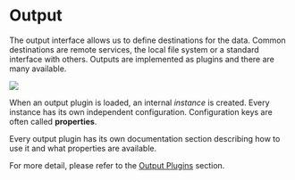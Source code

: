 # Output

The output interface allows us to define destinations for the data. Common destinations are remote services, the local file system or a standard interface with others. Outputs are implemented as plugins and there are many available.

![](../.gitbook/assets/logging_pipeline_output.png)

When an output plugin is loaded, an internal _instance_ is created. Every instance has its own independent configuration. Configuration keys are often called **properties**.

Every output plugin has its own documentation section describing how to use it and what properties are available.

For more detail, please refer to the [Output Plugins](../output/) section.

